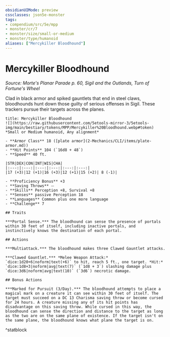 ```yaml
---
obsidianUIMode: preview
cssclasses: json5e-monster
tags:
- compendium/src/5e/mpp
- monster/cr/7
- monster/size/small-or-medium
- monster/type/humanoid
aliases: ["Mercykiller Bloodhound"]
---
```

# Mercykiller Bloodhound
*Source: Morte's Planar Parade p. 60, Sigil and the Outlands, Turn of Fortune's Wheel*  

Clad in black armor and spiked gauntlets that end in steel claws, bloodhounds hunt down those guilty of serious offenses in Sigil. These trackers pursue their targets across the planes.

```ad-statblock
title: Mercykiller Bloodhound
![](https://raw.githubusercontent.com/5etools-mirror-3/5etools-img/main/bestiary/tokens/MPP/Mercykiller%20Bloodhound.webp#token)
*Small or Medium humanoid, Any alignment*

- **Armor Class** 18 ([plate armor](2-Mechanics/CLI/items/plate-armor.md))
- **Hit Points** 104 (`16d8 + 48`)
- **Speed** 40 ft.

|STR|DEX|CON|INT|WIS|CHA|
|:---:|:---:|:---:|:---:|:---:|:---:|
|17 (+3)|12 (+1)|16 (+3)|12 (+1)|15 (+2)| 8 (-1)|

- **Proficiency Bonus** +3
- **Saving Throws** ⏤
- **Skills** Perception +8, Survival +8
- **Senses** passive Perception 18
- **Languages** Common plus one more language
- **Challenge** 7

## Traits

***Portal Sense.*** The bloodhound can sense the presence of portals within 30 feet of itself, including inactive portals, and instinctively knows the destination of each portal.

## Actions

***Multiattack.*** The bloodhound makes three Clawed Gauntlet attacks.

***Clawed Gauntlet.*** *Melee Weapon Attack:* `dice:1d20+6|noform|text(+6)` to hit, reach 5 ft., one target. *Hit:* `dice:1d8+3|noform|avg|text(7)` (`1d8 + 3`) slashing damage plus `dice:3d6|noform|avg|text(10)` (`3d6`) necrotic damage.

## Bonus Actions

***Marked for Pursuit (3/Day).*** The bloodhound attempts to place a magical mark on a creature it can see within 30 feet of itself. The target must succeed on a DC 13 Charisma saving throw or become cursed for 24 hours. A creature missing any of its hit points has disadvantage on this saving throw. While cursed in this way, the bloodhound can sense the direction and distance to the target as long as the two are on the same plane of existence. If the target isn't on the same plane, the bloodhound knows what plane the target is on.
```
^statblock